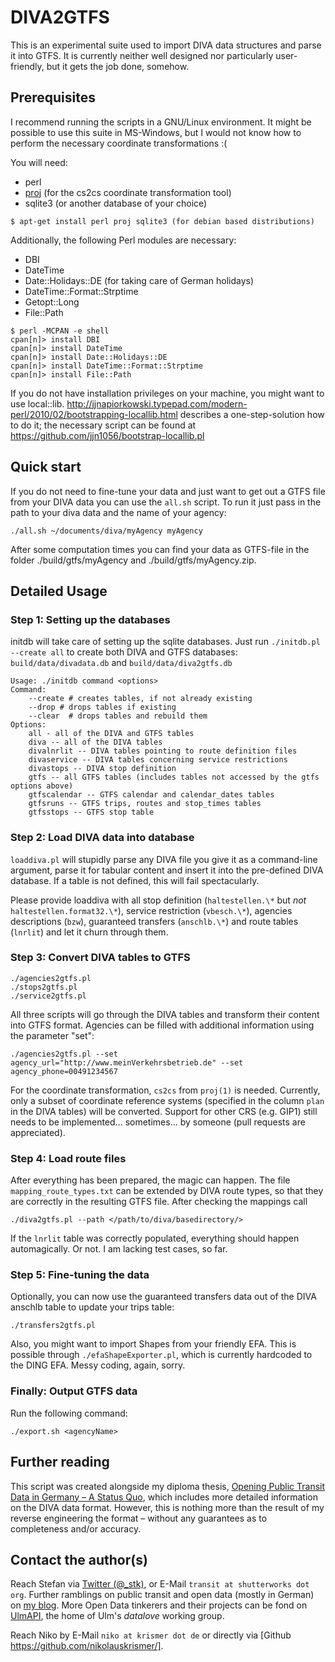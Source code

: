# DIVA2GTFS

This is an experimental suite used to import DIVA data structures and parse it into GTFS. It is currently neither well designed nor particularly user-friendly, but it gets the job done, somehow.

## Prerequisites

I recommend running the scripts in a GNU/Linux environment. It might be possible to use this suite in MS-Windows, but I would not know how to perform the necessary coordinate transformations :(

You will need:
 * perl
 * [proj](http://trac.osgeo.org/proj/) (for the cs2cs coordinate transformation tool)
 * sqlite3 (or another database of your choice)

```
$ apt-get install perl proj sqlite3 (for debian based distributions)
```

Additionally, the following Perl modules are necessary:
 * DBI
 * DateTime
 * Date::Holidays::DE (for taking care of German holidays)
 * DateTime::Format::Strptime
 * Getopt::Long
 * File::Path

```
$ perl -MCPAN -e shell
cpan[n]> install DBI
cpan[n]> install DateTime
cpan[n]> install Date::Holidays::DE
cpan[n]> install DateTime::Format::Strptime
cpan[n]> install File::Path
```

If you do not have installation privileges on your machine, you might want to use local::lib.
<http://jjnapiorkowski.typepad.com/modern-perl/2010/02/bootstrapping-locallib.html> describes a one-step-solution how to do it; the necessary script can be found at <https://github.com/jjn1056/bootstrap-locallib.pl>

## Quick start

If you do not need to fine-tune your data and just want to get out a GTFS file from your DIVA data you can use the `all.sh` script.
To run it just pass in the path to your diva data and the name of your agency:

	./all.sh ~/documents/diva/myAgency myAgency

After some computation times you can find your data as GTFS-file in the folder ./build/gtfs/myAgency and ./build/gtfs/myAgency.zip.

## Detailed Usage

### Step 1: Setting up the databases

initdb will take care of setting up the sqlite databases.
Just run `./initdb.pl --create all` to create both DIVA and GTFS databases: `build/data/divadata.db` and `build/data/diva2gtfs.db`

	Usage: ./initdb command <options>
	Command:
		--create # creates tables, if not already existing
		--drop # drops tables if existing
		--clear  # drops tables and rebuild them
	Options:
		all - all of the DIVA and GTFS tables
		diva -- all of the DIVA tables
		divalnrlit -- DIVA tables pointing to route definition files
		divaservice -- DIVA tables concerning service restrictions
		divastops -- DIVA stop definition
		gtfs -- all GTFS tables (includes tables not accessed by the gtfs options above)
		gtfscalendar -- GTFS calendar and calendar_dates tables
		gtfsruns -- GTFS trips, routes and stop_times tables
		gtfsstops -- GTFS stop table

### Step 2: Load DIVA data into database

`loaddiva.pl` will stupidly parse any DIVA file you give it as a command-line argument, parse it for tabular content and insert it into the pre-defined DIVA database. If a table is not defined, this will fail spectacularly.

Please provide loaddiva with all stop definition (`haltestellen.\*` but _not_ `haltestellen.format32.\*`), service restriction (`vbesch.\*`), agencies descriptions (`bzw`), guaranteed transfers (`anschlb.\*`) and route tables (`lnrlit`) and let it churn through them.

### Step 3: Convert DIVA tables to GTFS

	./agencies2gtfs.pl
	./stops2gtfs.pl
	./service2gtfs.pl


All three scripts will go through the DIVA tables and transform their content into GTFS format.
Agencies can be filled with additional information using the parameter "set":

	./agencies2gtfs.pl --set agency_url="http://www.meinVerkehrsbetrieb.de" --set agency_phone=00491234567

For the coordinate transformation, `cs2cs` from `proj(1)` is needed. Currently, only a subset of coordinate reference systems (specified in the column `plan` in the DIVA tables) will be converted.
Support for other CRS (e.g. GIP1) still needs to be implemented... sometimes... by someone (pull requests are appreciated).

### Step 4: Load route files

After everything has been prepared, the magic can happen.
The file `mapping_route_types.txt` can be extended by DIVA route types, so that they are correctly in the resulting GTFS file. After checking the mappings call

	./diva2gtfs.pl --path </path/to/diva/basedirectory/>

If the `lnrlit` table was correctly populated, everything should happen automagically. Or not. I am lacking test cases, so far.

### Step 5: Fine-tuning the data

Optionally, you can now use the guaranteed transfers data out of the DIVA anschlb table to update your trips table:

	./transfers2gtfs.pl

Also, you might want to import Shapes from your friendly EFA.
This is possible through `./efaShapeExporter.pl`, which is currently hardcoded to the DING EFA.
Messy coding, again, sorry.

### Finally: Output GTFS data

Run the following command:

	./export.sh <agencyName>


## Further reading

This script was created alongside my diploma thesis, [Opening Public Transit Data in Germany – A Status Quo](http://dbis.eprints.uni-ulm.de/1054/), which includes more detailed information on the DIVA data format.
However, this is nothing more than the result of my reverse engineering the format – without any guarantees as to completeness and/or accuracy.

## Contact the author(s)

Reach Stefan via [Twitter (@_stk)](http://www.twitter.com/_stk), or E-Mail `transit at shutterworks dot org`. Further ramblings on public transit and open data (mostly in German) on [my blog](http://stefan.bloggt.es). More Open Data tinkerers and their projects can be fond on [UlmAPI](http://www.ulmapi.de), the home of Ulm's _datalove_ working group.

Reach Niko by E-Mail `niko at krismer dot de` or directly via [Github https://github.com/nikolauskrismer/].
